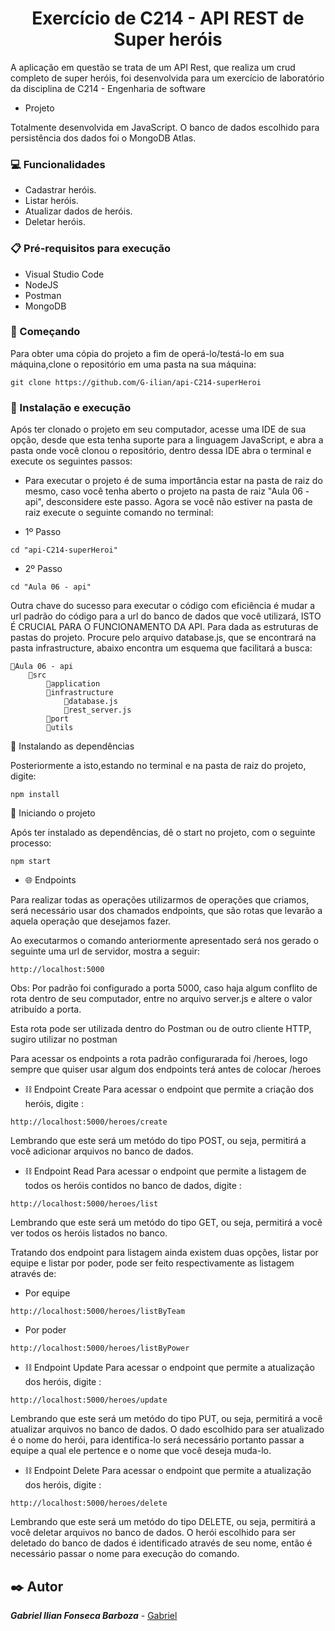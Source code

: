 <h1 align ="center">Exercício de C214 - API REST de Super heróis</h1> 

<p>A aplicação em questão se trata de um API Rest, que realiza um crud completo de super heróis, foi desenvolvida para um exercício de laboratório da disciplina de C214 - Engenharia de software</p>

- Projeto

<p>Totalmente desenvolvida em JavaScript. O banco de dados escolhido para persistência dos dados foi o MongoDB Atlas.</p>

### 💻 Funcionalidades

- Cadastrar heróis.
- Listar heróis.
- Atualizar dados de heróis.
- Deletar heróis.

### 📋 Pré-requisitos para execução
- Visual Studio Code
- NodeJS
- Postman
- MongoDB


### 🚀 Começando
Para obter uma cópia do projeto a fim de operá-lo/testá-lo em sua máquina,clone o repositório em uma pasta na sua máquina:

```
git clone https://github.com/G-ilian/api-C214-superHeroi
```

### 🔧 Instalação e execução
<p>Após ter clonado o projeto em seu computador, acesse uma IDE de sua opção, desde que esta tenha suporte para a linguagem JavaScript, e abra a pasta onde você clonou o repositório, dentro dessa IDE abra o terminal e execute os seguintes passos: </p>

- Para executar o projeto é de suma importância estar na pasta de raiz do mesmo, caso você tenha aberto o projeto na pasta de raiz "Aula 06 - api", desconsidere este passo. Agora se você não estiver na pasta de raiz execute o seguinte comando no terminal: 
    
- 1º Passo

```
cd "api-C214-superHeroi"
``` 

- 2º Passo

```
cd "Aula 06 - api"
```

<p>Outra chave do sucesso para executar o código com eficiência é mudar a url padrão do código para a url do banco de dados que você utilizará, ISTO É CRUCIAL PARA O FUNCIONAMENTO DA API. Para dada as estruturas de pastas do projeto. Procure pelo arquivo database.js, que se encontrará na pasta infrastructure, abaixo encontra um esquema que facilitará a busca:</p>

    📂Aula 06 - api
        📂src
            📁application
            📂infrastructure
                📄database.js
                📄rest_server.js
            📁port
            📁utils
        
📎 Instalando as dependências 

Posteriormente a isto,estando no terminal e na pasta de raiz do projeto, digite:

```
npm install
```

📎 Iniciando o projeto

Após ter instalado as dependências, dê o start no projeto, com o seguinte processo:

```
npm start
```

- 🌐 Endpoints 
<p>Para realizar todas as operações utilizarmos de operações que criamos, será necessário usar dos chamados endpoints, que são rotas que levarão a aquela operação que desejamos fazer.</p>
<p>Ao executarmos o comando anteriormente apresentado será nos gerado o seguinte uma url de servidor, mostra a seguir: </p>

```
http://localhost:5000
```

Obs: Por padrão foi configurado a porta 5000, caso haja algum conflito de rota dentro de seu computador, entre no arquivo server.js e altere o valor atribuído a porta.

<p>Esta rota pode ser utilizada dentro do Postman ou de outro cliente HTTP, sugiro utilizar no postman</p>

Para acessar os endpoints a rota padrão configurarada foi /heroes, logo sempre que quiser usar algum dos endpoints terá antes de colocar /heroes

- ⛓️ Endpoint Create
Para acessar o endpoint que permite a criação dos heróis, digite :
```
http://localhost:5000/heroes/create
```
Lembrando que este será um metódo do tipo POST, ou seja, permitirá a você adicionar arquivos no banco de dados.

- ⛓️ Endpoint Read
Para acessar o endpoint que permite a listagem de todos os heróis contidos no banco de dados, digite :
```
http://localhost:5000/heroes/list

```
<p>Lembrando que este será um metódo do tipo GET, ou seja, permitirá a você ver todos os heróis listados no banco.</P>
<p>Tratando dos endpoint para listagem ainda existem duas opções, listar por equipe e listar por poder, pode ser feito respectivamente as listagem através de:</p>

- Por equipe 

```
http://localhost:5000/heroes/listByTeam

```
- Por poder 
```
http://localhost:5000/heroes/listByPower

```

- ⛓️ Endpoint Update
Para acessar o endpoint que permite a atualização dos heróis, digite :
```
http://localhost:5000/heroes/update
```
Lembrando que este será um metódo do tipo PUT, ou seja, permitirá a você atualizar arquivos no banco de dados. O dado escolhido para ser atualizado é o nome do herói, para identifica-lo será necessário portanto passar a equipe a qual ele pertence e o nome que você deseja muda-lo.

- ⛓️ Endpoint Delete
Para acessar o endpoint que permite a atualização dos heróis, digite :
```
http://localhost:5000/heroes/delete
```
Lembrando que este será um metódo do tipo DELETE, ou seja, permitirá a você deletar arquivos no banco de dados. O herói escolhido para ser deletado do banco de dados é identificado através de seu nome, então é necessário passar o nome para execução do comando.

## ✒️ Autor

***Gabriel Ilian Fonseca Barboza*** - [Gabriel](https://github.com/G-ilian)